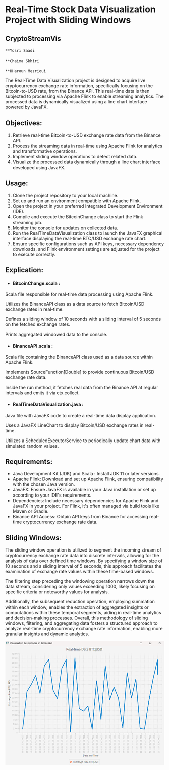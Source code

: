 # Real-Time Stock Data Visualization Project with Sliding Windows

## CryptoStreamVis

    **Yosri Saadi

    **Chaima Skhiri

    **HHaroun Mezrioui

The Real-Time Data Visualization project is designed to acquire live cryptocurrency exchange rate information, specifically focusing on the Bitcoin-to-USD rate, from the Binance API. This real-time data is then subjected to processing via Apache Flink to enable streaming analytics. The processed data is dynamically visualized using a line chart interface powered by JavaFX.

## Objectives:
1. Retrieve real-time Bitcoin-to-USD exchange rate data from the Binance API.
2. Process the streaming data in real-time using Apache Flink for analytics and transformative operations.
3. Implement sliding window operations to detect related data.
4. Visualize the processed data dynamically through a line chart interface developed using JavaFX.



## Usage:
1. Clone the project repository to your local machine.
2. Set up and run an environment compatible with Apache Flink.
3. Open the project in your preferred Integrated Development Environment (IDE).
4. Compile and execute the BitcoinChange class to start the Flink streaming job.
5. Monitor the console for updates on collected data.
6. Run the RealTimeDataVisualization class to launch the JavaFX graphical interface displaying the real-time BTC/USD exchange rate chart.
7. Ensure specific configurations such as API keys, necessary dependency downloads, and Flink environment settings are adjusted for the project to execute correctly.

## Explication:
- #### BitcoinChange.scala :
Scala file responsible for real-time data processing using Apache Flink.

Utilizes the BinanceAPI class as a data source to fetch Bitcoin/USD exchange rates in real-time.

Defines a sliding window of 10 seconds with a sliding interval of 5 seconds on the fetched exchange rates.

Prints aggregated windowed data to the console.

- #### BinanceAPI.scala :
Scala file containing the BinanceAPI class used as a data source within Apache Flink.

Implements SourceFunction[Double] to provide continuous Bitcoin/USD exchange rate data.

Inside the run method, it fetches real data from the Binance API at regular intervals and emits it via ctx.collect.

- #### RealTimeDataVisualization.java :
Java file with JavaFX code to create a real-time data display application.

Uses a JavaFX LineChart to display Bitcoin/USD exchange rates in real-time.

Utilizes a ScheduledExecutorService to periodically update chart data with simulated random values.


## Requirements:
- Java Development Kit (JDK) and Scala : Install JDK 11 or later versions.
- Apache Flink: Download and set up Apache Flink, ensuring compatibility with the chosen Java version.
- JavaFX: Ensure JavaFX is available in your Java installation or set up according to your IDE's requirements.
- Dependencies: Include necessary dependencies for Apache Flink and JavaFX in your project. For Flink, it's often managed via build tools like Maven or Gradle.
- Binance API Access: Obtain API keys from Binance for accessing real-time cryptocurrency exchange rate data.


## Sliding Windows:
The sliding window operation is utilized to segment the incoming stream of cryptocurrency exchange rate data into discrete intervals, allowing for the analysis of data over defined time windows. By specifying a window size of 10 seconds and a sliding interval of 5 seconds, this approach facilitates the examination of exchange rate values within these time-based windows.

The filtering step preceding the windowing operation narrows down the data stream, considering only values exceeding 1000, likely focusing on specific criteria or noteworthy values for analysis.

Additionally, the subsequent reduction operation, employing summation within each window, enables the extraction of aggregated insights or computations within these temporal segments, aiding in real-time analytics and decision-making processes. Overall, this methodology of sliding windows, filtering, and aggregating data fosters a structured approach to analyze real-time cryptocurrency exchange rate information, enabling more granular insights and dynamic analytics.


![Visualisation](Output.png)




